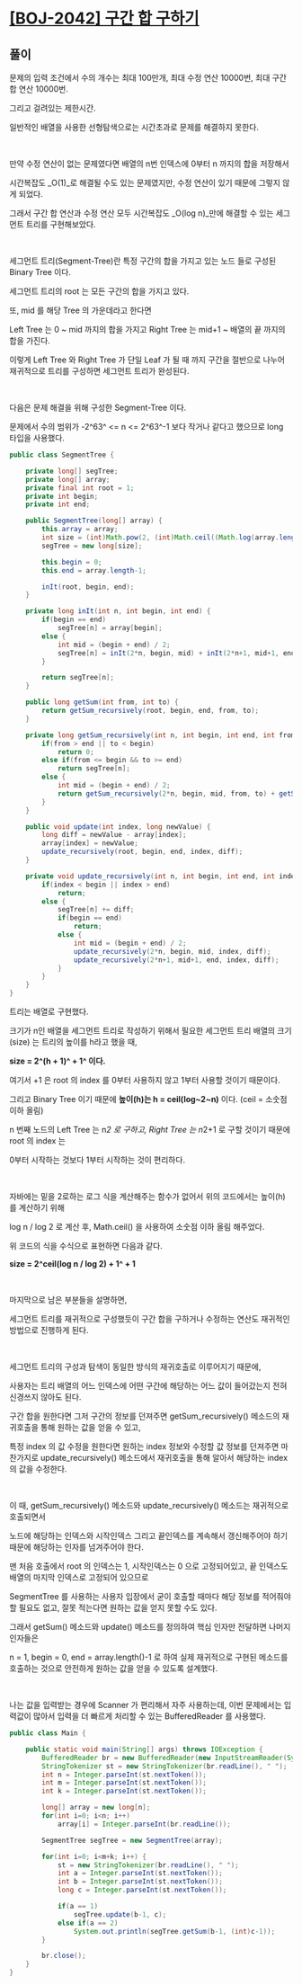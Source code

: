 # [[BOJ-2042] 구간 합 구하기](https://www.acmicpc.net/problem/2042)

## 풀이

문제의 입력 조건에서 수의 개수는 최대 100만개, 최대 수정 연산 10000번, 최대 구간 합 연산 10000번.

그리고 걸려있는 제한시간.

일반적인 배열을 사용한 선형탐색으로는 시간초과로 문제를 해결하지 못한다.

<br>

만약 수정 연산이 없는 문제였다면 배열의 n번 인덱스에 0부터 n 까지의 합을 저장해서

시간복잡도 _O(1)_로 해결될 수도 있는 문제였지만, 수정 연산이 있기 때문에 그렇지 않게 되었다.

그래서 구간 합 연산과 수정 연산 모두 시간복잡도 _O(log n)_만에 해결할 수 있는 세그먼트 트리를 구현해보았다.

<br>

세그먼트 트리(Segment-Tree)란 특정 구간의 합을 가지고 있는 노드 들로 구성된 Binary Tree 이다.

세그먼트 트리의 root 는 모든 구간의 합을 가지고 있다.

또, mid 를 해당 Tree 의 가운데라고 한다면

Left Tree 는 0 ~ mid 까지의 합을 가지고 Right Tree 는 mid+1 ~ 배열의 끝 까지의 합을 가진다.

이렇게 Left Tree 와 Right Tree 가 단일 Leaf 가 될 때 까지 구간을 절반으로 나누어 재귀적으로 트리를 구성하면 세그먼트 트리가 완성된다.

<br>

다음은 문제 해결을 위해 구성한 Segment-Tree 이다.

문제에서 수의 범위가 -2^63^ <= n <= 2^63^-1 보다 작거나 같다고 했으므로 long 타입을 사용했다.

```java
public class SegmentTree {

    private long[] segTree;
    private long[] array;
    private final int root = 1;
    private int begin;
    private int end;

    public SegmentTree(long[] array) {
        this.array = array;
        int size = (int)Math.pow(2, (int)Math.ceil((Math.log(array.length)/Math.log(2)+1))) + 1;
        segTree = new long[size];

        this.begin = 0;
        this.end = array.length-1;

        inIt(root, begin, end);
    }

    private long inIt(int n, int begin, int end) {
        if(begin == end)
            segTree[n] = array[begin];
        else {
            int mid = (begin + end) / 2;
            segTree[n] = inIt(2*n, begin, mid) + inIt(2*n+1, mid+1, end);
        }

        return segTree[n];
    }

    public long getSum(int from, int to) {
        return getSum_recursively(root, begin, end, from, to);
    }

    private long getSum_recursively(int n, int begin, int end, int from, int to) {
        if(from > end || to < begin)
            return 0;
        else if(from <= begin && to >= end)
            return segTree[n];
        else {
            int mid = (begin + end) / 2;
            return getSum_recursively(2*n, begin, mid, from, to) + getSum_recursively(2*n+1, mid+1, end, from, to);
        }
    }

    public void update(int index, long newValue) {
        long diff = newValue - array[index];
        array[index] = newValue;
        update_recursively(root, begin, end, index, diff);
    }

    private void update_recursively(int n, int begin, int end, int index, long diff) {
        if(index < begin || index > end)
            return;
        else {
            segTree[n] += diff;
            if(begin == end)
                return;
            else {
                int mid = (begin + end) / 2;
                update_recursively(2*n, begin, mid, index, diff);
                update_recursively(2*n+1, mid+1, end, index, diff);
            }
        }
    }
}
```

트리는 배열로 구현했다.

크기가 n인 배열을 세그먼트 트리로 작성하기 위해서 필요한 세그먼트 트리 배열의 크기(size) 는 트리의 높이를 h라고 했을 때,

**size = 2^(h + 1)^ + 1^ 이다.**

여기서 +1 은 root 의 index 를 0부터 사용하지 않고 1부터 사용할 것이기 때문이다.

그리고 Binary Tree 이기 때문에 **높이(h)는 h = ceil(log~2~n)** 이다. (ceil = 소숫점 이하 올림)

n 번째 노드의 Left Tree 는 n*2 로 구하고, Right Tree 는 n*2+1 로 구할 것이기 때문에 root 의 index 는

0부터 시작하는 것보다 1부터 시작하는 것이 편리하다.

<br>

자바에는 밑을 2로하는 로그 식을 계산해주는 함수가 없어서 위의 코드에서는 높이(h)를 계산하기 위해

log n / log 2 로 계산 후, Math.ceil() 을 사용하여 소숫점 이하 올림 해주었다.

위 코드의 식을 수식으로 표현하면 다음과 같다.

**size = 2^ceil(log n / log 2) + 1^ + 1**

<br>

마지막으로 남은 부분들을 설명하면, 

세그먼트 트리를 재귀적으로 구성했듯이 구간 합을 구하거나 수정하는 연산도 재귀적인 방법으로 진행하게 된다. 

<br>

세그먼트 트리의 구성과 탐색이 동일한 방식의 재귀호출로 이루어지기 때문에,

사용자는 트리 배열의 어느 인덱스에 어떤 구간에 해당하는 어느 값이 들어갔는지 전혀 신경쓰지 않아도 된다.

구간 합을 원한다면 그저 구간의 정보를 던져주면 getSum_recursively() 메소드의 재귀호출을 통해 원하는 값을 얻을 수 있고,

특정 index 의 값 수정을 원한다면 원하는 index 정보와 수정할 값 정보를 던져주면 마찬가지로 update_recursively() 메소드에서 재귀호출을 통해 알아서 해당하는 index 의 값을 수정한다.

<br>

이 때, getSum_recursively() 메소드와 update_recursively() 메소드는 재귀적으로 호출되면서

노드에 해당하는 인덱스와 시작인덱스 그리고 끝인덱스를 계속해서 갱신해주어야 하기 때문에 해당하는 인자를 넘겨주어야 한다.

맨 처음 호출에서 root 의 인덱스는 1, 시작인덱스는 0 으로 고정되어있고, 끝 인덱스도 배열의 마지막 인덱스로 고정되어 있으므로

SegmentTree 를 사용하는 사용자 입장에서 굳이 호출할 때마다 해당 정보를 적어줘야 할 필요도 없고, 잘못 적는다면 원하는 값을 얻지 못할 수도 있다.

그래서 getSum() 메소드와 update() 메소드를 정의하여 핵심 인자만 전달하면 나머지 인자들은

n = 1, begin = 0, end = array.length()-1 로 하여 실제 재귀적으로 구현된 메소드를 호출하는 것으로 안전하게 원하는 값을 얻을 수 있도록 설계했다.

<br>

나는 값을 입력받는 경우에 Scanner 가 편리해서 자주 사용하는데, 이번 문제에서는 입력값이 많아서 입력을 더 빠르게 처리할 수 있는 BufferedReader 를 사용했다.

```java
public class Main {

    public static void main(String[] args) throws IOException {
        BufferedReader br = new BufferedReader(new InputStreamReader(System.in));
        StringTokenizer st = new StringTokenizer(br.readLine(), " ");
        int n = Integer.parseInt(st.nextToken());
        int m = Integer.parseInt(st.nextToken());
        int k = Integer.parseInt(st.nextToken());

        long[] array = new long[n];
        for(int i=0; i<n; i++)
            array[i] = Integer.parseInt(br.readLine());

        SegmentTree segTree = new SegmentTree(array);

        for(int i=0; i<m+k; i++) {
            st = new StringTokenizer(br.readLine(), " ");
            int a = Integer.parseInt(st.nextToken());
            int b = Integer.parseInt(st.nextToken());
            long c = Integer.parseInt(st.nextToken());

            if(a == 1)
                segTree.update(b-1, c);
            else if(a == 2)
                System.out.println(segTree.getSum(b-1, (int)c-1));
        }

        br.close();
    }
}
```
